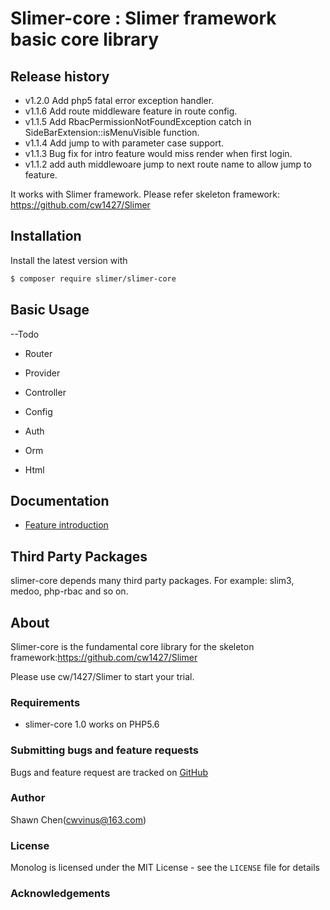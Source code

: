 # Slimer-core : Slimer framework basic core library

## Release history
- v1.2.0 Add php5 fatal error exception handler.
- v1.1.6 Add route middleware feature in route config.
- v1.1.5 Add RbacPermissionNotFoundException catch in SideBarExtension::isMenuVisible function.
- v1.1.4 Add jump to with parameter case support.
- v1.1.3 Bug fix for intro feature would miss render when first login.
- v1.1.2 add auth middlewoare jump to next route name to allow jump to feature.

It works with Slimer framework. Please refer skeleton framework: https://github.com/cw1427/Slimer

## Installation

Install the latest version with

```bash
$ composer require slimer/slimer-core
```

## Basic Usage

--Todo

- Router

- Provider

- Controller

- Config

- Auth

- Orm

- Html



## Documentation

- [Feature introduction](doc/01-usage.md)

## Third Party Packages

slimer-core depends many third party packages. For example: slim3, medoo, php-rbac and so on.


## About

Slimer-core is the fundamental core library for the skeleton framework:https://github.com/cw1427/Slimer

Please use cw/1427/Slimer to start your trial.

### Requirements

- slimer-core 1.0 works on PHP5.6

### Submitting bugs and feature requests

Bugs and feature request are tracked on [GitHub](https://github.com/Seldaek/monolog/issues)


### Author

Shawn Chen(cwvinus@163.com)

### License

Monolog is licensed under the MIT License - see the `LICENSE` file for details

### Acknowledgements
<!--stackedit_data:
eyJoaXN0b3J5IjpbLTEyOTYwMjE1MzRdfQ==
-->